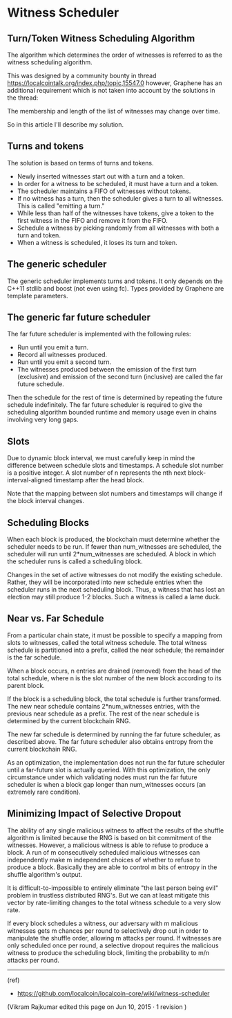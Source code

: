 # Witness Scheduler

## Turn/Token Witness Scheduling Algorithm

The algorithm which determines the order of witnesses is referred to as the witness scheduling algorithm.

This was designed by a community bounty in thread https://localcointalk.org/index.php/topic,15547.0 however, Graphene has an additional requirement which is not taken into account by the solutions in the thread:

The membership and length of the list of witnesses may change over time.

So in this article I'll describe my solution.

## Turns and tokens

The solution is based on terms of turns and tokens.

- Newly inserted witnesses start out with a turn and a token.
- In order for a witness to be scheduled, it must have a turn and a token.
- The scheduler maintains a FIFO of witnesses without tokens.
- If no witness has a turn, then the scheduler gives a turn to all witnesses. This is called "emitting a turn."
- While less than half of the witnesses have tokens, give a token to the first witness in the FIFO and remove it from the FIFO.
- Schedule a witness by picking randomly from all witnesses with both a turn and token.
- When a witness is scheduled, it loses its turn and token.

## The generic scheduler

The generic scheduler implements turns and tokens. It only depends on the C++11 stdlib and boost (not even using fc). Types provided by Graphene are template parameters.

## The generic far future scheduler

The far future scheduler is implemented with the following rules:

- Run until you emit a turn.
- Record all witnesses produced.
- Run until you emit a second turn.
- The witnesses produced between the emission of the first turn (exclusive) and emission of the second turn (inclusive) are called the far future schedule.

Then the schedule for the rest of time is determined by repeating the future schedule indefinitely. The far future scheduler is required to give the scheduling algorithm bounded runtime and memory usage even in chains involving very long gaps.

## Slots

Due to dynamic block interval, we must carefully keep in mind the difference between schedule slots and timestamps. A schedule slot number is a positive integer. A slot number of n represents the nth next block-interval-aligned timestamp after the head block.

Note that the mapping between slot numbers and timestamps will change if the block interval changes.

## Scheduling Blocks

When each block is produced, the blockchain must determine whether the scheduler needs to be run. If fewer than num_witnesses are scheduled, the scheduler will run until 2*num_witnesses are scheduled. A block in which the scheduler runs is called a scheduling block.

Changes in the set of active witnesses do not modify the existing schedule. Rather, they will be incorporated into new schedule entries when the scheduler runs in the next scheduling block. Thus, a witness that has lost an election may still produce 1-2 blocks. Such a witness is called a lame duck.

## Near vs. Far Schedule

From a particular chain state, it must be possible to specify a mapping from slots to witnesses, called the total witness schedule. The total witness schedule is partitioned into a prefix, called the near schedule; the remainder is the far schedule.

When a block occurs, n entries are drained (removed) from the head of the total schedule, where n is the slot number of the new block according to its parent block.

If the block is a scheduling block, the total schedule is further transformed. The new near schedule contains 2*num_witnesses entries, with the previous near schedule as a prefix. The rest of the near schedule is determined by the current blockchain RNG.

The new far schedule is determined by running the far future scheduler, as described above. The far future scheduler also obtains entropy from the current blockchain RNG.

As an optimization, the implementation does not run the far future scheduler until a far-future slot is actually queried. With this optimization, the only circumstance under which validating nodes must run the far future scheduler is when a block gap longer than num_witnesses occurs (an extremely rare condition).

## Minimizing Impact of Selective Dropout

The ability of any single malicious witness to affect the results of the shuffle algorithm is limited because the RNG is based on bit commitment of the witnesses. However, a malicious witness is able to refuse to produce a block. A run of m consecutively scheduled malicious witnesses can independently make m independent choices of whether to refuse to produce a block. Basically they are able to control m bits of entropy in the shuffle algorithm's output.

It is difficult-to-impossible to entirely eliminate "the last person being evil" problem in trustless distributed RNG's. But we can at least mitigate this vector by rate-limiting changes to the total witness schedule to a very slow rate.

If every block schedules a witness, our adversary with m malicious witnesses gets m chances per round to selectively drop out in order to manipulate the shuffle order, allowing m attacks per round. If witnesses are only scheduled once per round, a selective dropout requires the malicious witness to produce the scheduling block, limiting the probability to m/n attacks per round.

***

(ref)
- https://github.com/localcoin/localcoin-core/wiki/witness-scheduler

(Vikram Rajkumar edited this page on Jun 10, 2015 · 1 revision )


